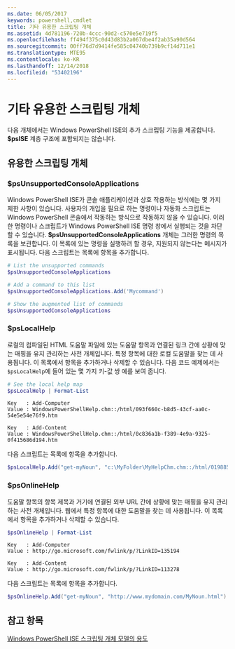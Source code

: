 ```yaml
---
ms.date: 06/05/2017
keywords: powershell,cmdlet
title: 기타 유용한 스크립팅 개체
ms.assetid: 4d781196-720b-4ccc-90d2-c570e5e719f5
ms.openlocfilehash: ff494f375c0d43d83b2a067dbe4f2ab35a90d564
ms.sourcegitcommit: 00ff76d7d9414fe585c04740b739b9cf14d711e1
ms.translationtype: MTE95
ms.contentlocale: ko-KR
ms.lasthandoff: 12/14/2018
ms.locfileid: "53402196"
---
```

# <a name="other-useful-scripting-objects"></a>기타 유용한 스크립팅 개체

다음 개체에서는 Windows PowerShell ISE의 추가 스크립팅 기능을 제공합니다. **$psISE** 계층 구조에 포함되지는 않습니다.

## <a name="useful-scripting-objects"></a>유용한 스크립팅 개체

### <a name="psunsupportedconsoleapplications"></a>$psUnsupportedConsoleApplications

Windows PowerShell ISE가 콘솔 애플리케이션과 상호 작용하는 방식에는 몇 가지 제한 사항이 있습니다. 사용자의 개입을 필요로 하는 명령이나 자동화 스크립트는 Windows PowerShell 콘솔에서 작동하는 방식으로 작동하지 않을 수 있습니다. 이러한 명령이나 스크립트가 Windows PowerShell ISE 명령 창에서 실행되는 것을 차단할 수 있습니다. **$psUnsupportedConsoleApplications** 개체는 그러한 명령의 목록을 보관합니다. 이 목록에 있는 명령을 실행하려 할 경우, 지원되지 않는다는 메시지가 표시됩니다. 다음 스크립트는 목록에 항목을 추가합니다.

```powershell
# List the unsupported commands
$psUnsupportedConsoleApplications

# Add a command to this list
$psUnsupportedConsoleApplications.Add('Mycommand')

# Show the augmented list of commands
$psUnsupportedConsoleApplications
```

### <a name="pslocalhelp"></a>$psLocalHelp

로컬의 컴파일된 HTML 도움말 파일에 있는 도움말 항목과 연결된 링크 간에 상황에 맞는 매핑을 유지 관리하는 사전 개체입니다. 특정 항목에 대한 로컬 도움말을 찾는 데 사용됩니다. 이 목록에서 항목을 추가하거나 삭제할 수 있습니다. 다음 코드 예제에서는 `$psLocalHelp`에 들어 있는 몇 가지 키-값 쌍 예를 보여 줍니다.

```powershell
# See the local help map
$psLocalHelp | Format-List
```

```output
Key   : Add-Computer
Value : WindowsPowerShellHelp.chm::/html/093f660c-b8d5-43cf-aa0c-54e5e54e76f9.htm

Key   : Add-Content
Value : WindowsPowerShellHelp.chm::/html/0c836a1b-f389-4e9a-9325-0f415686d194.htm
```

다음 스크립트는 목록에 항목을 추가합니다.

```powershell
$psLocalHelp.Add("get-myNoun", "c:\MyFolder\MyHelpChm.chm::/html/0198854a-1298-57ae-aa0c-87b5e5a84712.htm")
```

### <a name="psonlinehelp"></a>$psOnlineHelp

도움말 항목의 항목 제목과 거기에 연결된 외부 URL 간에 상황에 맞는 매핑을 유지 관리하는 사전 개체입니다. 웹에서 특정 항목에 대한 도움말을 찾는 데 사용됩니다. 이 목록에서 항목을 추가하거나 삭제할 수 있습니다.

```powershell
$psOnlineHelp | Format-List
```

```output
Key   : Add-Computer
Value : http://go.microsoft.com/fwlink/p/?LinkID=135194

Key   : Add-Content
Value : http://go.microsoft.com/fwlink/p/?LinkID=113278
```

다음 스크립트는 목록에 항목을 추가합니다.

```powershell
$psOnlineHelp.Add("get-myNoun", "http://www.mydomain.com/MyNoun.html")
```

## <a name="see-also"></a>참고 항목

[Windows PowerShell ISE 스크립팅 개체 모델의 용도](../components/ise/object-model/Purpose-of-the-Windows-PowerShell-ISE-Scripting-Object-Model.md)